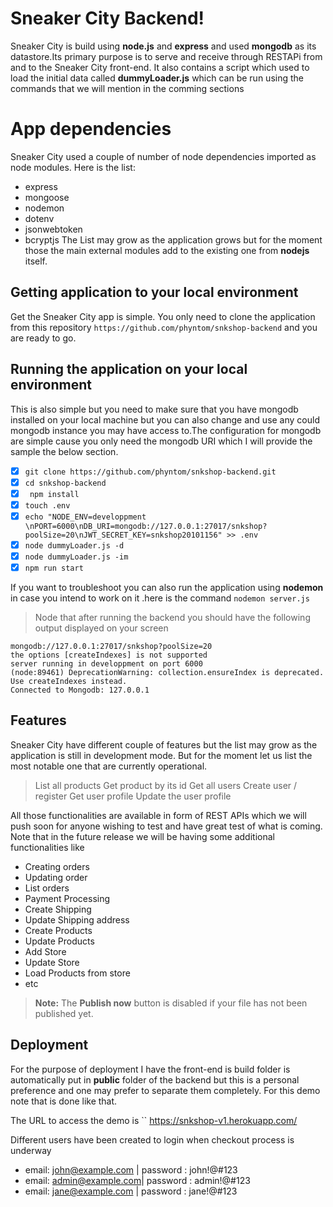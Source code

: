 # Sneaker City Backend!

Sneaker City is build using **node.js** and **express** and used **mongodb** as its datastore.Its primary purpose is to serve and receive through RESTAPi from and to the Sneaker City front-end. It also contains a script which used to load the initial data called **dummyLoader.js** which can be run using the commands that we will mention in the comming sections

# App dependencies

Sneaker City used a couple of number of node dependencies imported as node modules. Here is the list:

-  express
-  mongoose
-  nodemon
-  dotenv
-  jsonwebtoken
-  bcryptjs
   The List may grow as the application grows but for the moment those the main external modules add to the existing one from **nodejs** itself.

## Getting application to your local environment

Get the Sneaker City app is simple. You only need to clone the application from this repository `https://github.com/phyntom/snkshop-backend` and you are ready to go.

## Running the application on your local environment

This is also simple but you need to make sure that you have mongodb installed on your local machine but you can also change and use any could mongodb instance you may have access to.The configuration for mongodb are simple cause you only need the mongodb URI which I will provide the sample the below section.

-  [x] `git clone https://github.com/phyntom/snkshop-backend.git`
-  [x] `cd snkshop-backend`
-  [x] ` npm install`
-  [x] `touch .env`
-  [x] `echo "NODE_ENV=developpment \nPORT=6000\nDB_URI=mongodb://127.0.0.1:27017/snkshop?poolSize=20\nJWT_SECRET_KEY=snkshop20101156" >> .env`
-  [x] `node dummyLoader.js -d`
-  [x] `node dummyLoader.js -im`
-  [x] `npm run start`

If you want to troubleshoot you can also run the application using **nodemon** in case you intend to work on it .here is the command
`nodemon server.js`

> Node that after running the backend you should have the following output displayed on your screen

```
mongodb://127.0.0.1:27017/snkshop?poolSize=20
the options [createIndexes] is not supported
server running in developpment on port 6000
(node:89461) DeprecationWarning: collection.ensureIndex is deprecated. Use createIndexes instead.
Connected to Mongodb: 127.0.0.1
```

## Features

Sneaker City have different couple of features but the list may grow as the application is still in development mode. But for the moment let us list the most notable one that are currently operational.

> List all products
> Get product by its id
> Get all users
> Create user / register
> Get user profile
> Update the user profile

All those functionalities are available in form of REST APIs which we will push soon for anyone wishing to test and have great test of what is coming. Note that in the future release we will be having some additional functionalities like

-  Creating orders
-  Updating order
-  List orders
-  Payment Processing
-  Create Shipping
-  Update Shipping address
-  Create Products
-  Update Products
-  Add Store
-  Update Store
-  Load Products from store
-  etc

> **Note:** The **Publish now** button is disabled if your file has not been published yet.

## Deployment

For the purpose of deployment I have the front-end is build folder is automatically put in **public** folder of the backend but this is a personal preference and one may prefer to separate them completely. For this demo note that is done like that.

The URL to access the demo is
`` https://snkshop-v1.herokuapp.com/

Different users have been created to login when checkout process is underway

-  email: john@example.com | password : john!@#123
-  email: admin@example.com| password : admin!@#123
-  email: jane@example.com | password : jane!@#123
